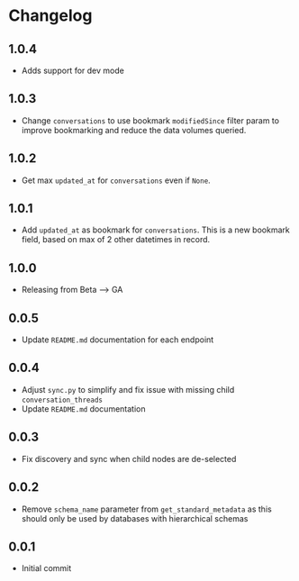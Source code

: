 # Changelog
## 1.0.4
  * Adds support for dev mode

## 1.0.3
  * Change `conversations` to use bookmark `modifiedSince` filter param to improve bookmarking and reduce the data volumes queried.

## 1.0.2
  * Get max `updated_at` for `conversations` even if `None`.

## 1.0.1
  * Add `updated_at` as bookmark for `conversations`. This is a new bookmark field, based on max of 2 other datetimes in record.

## 1.0.0
  * Releasing from Beta --> GA

## 0.0.5
  * Update `README.md` documentation for each endpoint

## 0.0.4
  * Adjust `sync.py` to simplify and fix issue with missing child `conversation_threads`
  * Update `README.md` documentation

## 0.0.3
  * Fix discovery and sync when child nodes are de-selected

## 0.0.2
  * Remove `schema_name` parameter from `get_standard_metadata` as this should only be used by databases with hierarchical schemas

## 0.0.1
  * Initial commit

